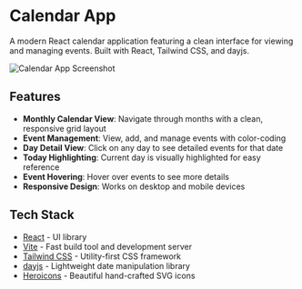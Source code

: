 # Calendar App

A modern React calendar application featuring a clean interface for viewing and managing events. Built with React, Tailwind CSS, and dayjs.

![Calendar App Screenshot](/calendar-app/public/image.png)

## Features


- **Monthly Calendar View**: Navigate through months with a clean, responsive grid layout
- **Event Management**: View, add, and manage events with color-coding
- **Day Detail View**: Click on any day to see detailed events for that date
- **Today Highlighting**: Current day is visually highlighted for easy reference
- **Event Hovering**: Hover over events to see more details
- **Responsive Design**: Works on desktop and mobile devices

## Tech Stack

- [React](https://reactjs.org/) - UI library
- [Vite](https://vitejs.dev/) - Fast build tool and development server
- [Tailwind CSS](https://tailwindcss.com/) - Utility-first CSS framework
- [dayjs](https://day.js.org/) - Lightweight date manipulation library
- [Heroicons](https://heroicons.com/) - Beautiful hand-crafted SVG icons
